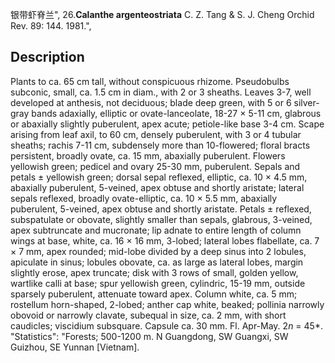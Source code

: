 银带虾脊兰",
26.**Calanthe argenteostriata** C. Z. Tang & S. J. Cheng Orchid Rev. 89: 144. 1981.",

## Description
Plants to ca. 65 cm tall, without conspicuous rhizome. Pseudobulbs subconic, small, ca. 1.5 cm in diam., with 2 or 3 sheaths. Leaves 3-7, well developed at anthesis, not deciduous; blade deep green, with 5 or 6 silver-gray bands adaxially, elliptic or ovate-lanceolate, 18-27 × 5-11 cm, glabrous or abaxially slightly puberulent, apex acute; petiole-like base 3-4 cm. Scape arising from leaf axil, to 60 cm, densely puberulent, with 3 or 4 tubular sheaths; rachis 7-11 cm, subdensely more than 10-flowered; floral bracts persistent, broadly ovate, ca. 15 mm, abaxially puberulent. Flowers yellowish green; pedicel and ovary 25-30 mm, puberulent. Sepals and petals ± yellowish green; dorsal sepal reflexed, elliptic, ca. 10 × 4.5 mm, abaxially puberulent, 5-veined, apex obtuse and shortly aristate; lateral sepals reflexed, broadly ovate-elliptic, ca. 10 × 5.5 mm, abaxially puberulent, 5-veined, apex obtuse and shortly aristate. Petals ± reflexed, subspatulate or obovate, slightly smaller than sepals, glabrous, 3-veined, apex subtruncate and mucronate; lip adnate to entire length of column wings at base, white, ca. 16 × 16 mm, 3-lobed; lateral lobes flabellate, ca. 7 × 7 mm, apex rounded; mid-lobe divided by a deep sinus into 2 lobules, apiculate in sinus; lobules obovate, ca. as large as lateral lobes, margin slightly erose, apex truncate; disk with 3 rows of small, golden yellow, wartlike calli at base; spur yellowish green, cylindric, 15-19 mm, outside sparsely puberulent, attenuate toward apex. Column white, ca. 5 mm; rostellum horn-shaped, 2-lobed; anther cap white, beaked; pollinia narrowly obovoid or narrowly clavate, subequal in size, ca. 2 mm, with short caudicles; viscidium subsquare. Capsule ca. 30 mm. Fl. Apr-May. 2*n* = 45*.
  "Statistics": "Forests; 500-1200 m. N Guangdong, SW Guangxi, SW Guizhou, SE Yunnan [Vietnam].
